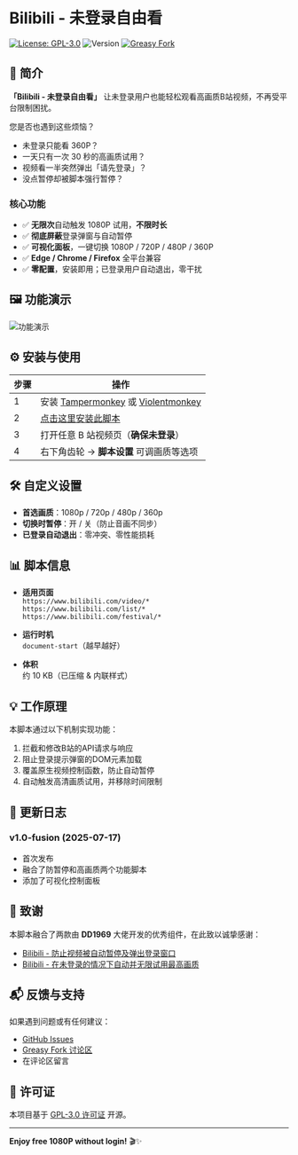 # Bilibili - 未登录自由看

[![License: GPL-3.0](https://img.shields.io/badge/License-GPL%203.0-blue.svg)](https://www.gnu.org/licenses/gpl-3.0)
![Version](https://img.shields.io/badge/version-1.0--fusion-green)
[![Greasy Fork](https://img.shields.io/badge/Greasy%20Fork-安装脚本-orange)](https://greasyfork.org/zh-CN/scripts/542804-bilibili-%E6%9C%AA%E7%99%BB%E5%BD%95%E8%87%AA%E7%94%B1%E7%9C%8B)

## 📌 简介

**「Bilibili - 未登录自由看」** 让未登录用户也能轻松观看高画质B站视频，不再受平台限制困扰。

您是否也遇到这些烦恼？
- 未登录只能看 360P？
- 一天只有一次 30 秒的高画质试用？
- 视频看一半突然弹出「请先登录」？
- 没点暂停却被脚本强行暂停？

### 核心功能

- ✅ **无限次**自动触发 1080P 试用，**不限时长**
- ✅ **彻底屏蔽**登录弹窗与自动暂停
- ✅ **可视化面板**，一键切换 1080P / 720P / 480P / 360P
- ✅ **Edge / Chrome / Firefox** 全平台兼容
- ✅ **零配置**，安装即用；已登录用户自动退出，零干扰

## 🖼️ 功能演示

![功能演示](https://img.lansq.xyz/file/3OD0iMtk.png)

## ⚙️ 安装与使用

| 步骤 | 操作 |
|---|---|
| 1 | 安装 [Tampermonkey](https://www.tampermonkey.net/) 或 [Violentmonkey](https://violentmonkey.github.io/) |
| 2 | [点击这里安装此脚本](https://greasyfork.org/zh-CN/scripts/542804-bilibili-%E6%9C%AA%E7%99%BB%E5%BD%95%E8%87%AA%E7%94%B1%E7%9C%8B) |
| 3 | 打开任意 B 站视频页（**确保未登录**） |
| 4 | 右下角齿轮 → **脚本设置** 可调画质等选项 |

## 🛠️ 自定义设置

- **首选画质**：1080p / 720p / 480p / 360p
- **切换时暂停**：开 / 关（防止音画不同步）
- **已登录自动退出**：零冲突、零性能损耗

## 📊 脚本信息

- **适用页面**  
  `https://www.bilibili.com/video/*`  
  `https://www.bilibili.com/list/*`  
  `https://www.bilibili.com/festival/*`

- **运行时机**  
  `document-start`（越早越好）

- **体积**  
  约 10 KB（已压缩 & 内联样式）

## 💡 工作原理

本脚本通过以下机制实现功能：

1. 拦截和修改B站的API请求与响应
2. 阻止登录提示弹窗的DOM元素加载
3. 覆盖原生视频控制函数，防止自动暂停
4. 自动触发高清画质试用，并移除时间限制

## 🔄 更新日志

### v1.0-fusion (2025-07-17)
- 首次发布
- 融合了防暂停和高画质两个功能脚本
- 添加了可视化控制面板

## 🙏 致谢

本脚本融合了两款由 **DD1969** 大佬开发的优秀组件，在此致以诚挚感谢：

- [Bilibili - 防止视频被自动暂停及弹出登录窗口](https://greasyfork.org/zh-CN/scripts/467474)
- [Bilibili - 在未登录的情况下自动并无限试用最高画质](https://greasyfork.org/zh-CN/scripts/467511)

## 📬 反馈与支持

如果遇到问题或有任何建议：

- [GitHub Issues](https://github.com/zhikanyeye/Bilibili-Free-Quality/issues)
- [Greasy Fork 讨论区](https://greasyfork.org/zh-CN/scripts/542804/feedback)
- 在评论区留言

## 📜 许可证

本项目基于 [GPL-3.0 许可证](https://www.gnu.org/licenses/gpl-3.0.html) 开源。

---

**Enjoy free 1080P without login!** 🎬✨
